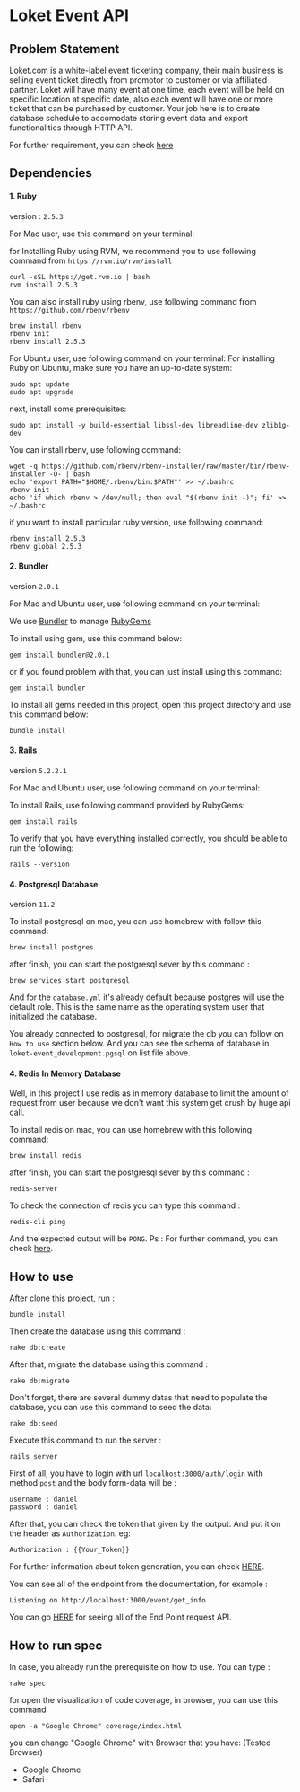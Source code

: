 # Loket Event API

## Problem Statement
Loket.com is a white-label event ticketing company, their main business is selling event ticket directly from promotor to customer or via affiliated partner. Loket will have many event at one time, each event will be held on specific location at specific date, also each event will have one or more ticket that can be purchased by customer. Your job here is to create database schedule to accomodate storing event data and export functionalities through HTTP API.

For further requirement, you can check [here](docs/REQUIREMENT.md)

## Dependencies

#### 1. Ruby

version : `2.5.3`

For Mac user, use this command on your terminal:

for Installing Ruby using RVM, we recommend you to use following command from `https://rvm.io/rvm/install`
```
curl -sSL https://get.rvm.io | bash
rvm install 2.5.3
```

You can also install ruby using rbenv, use following command from `https://github.com/rbenv/rbenv`
```
brew install rbenv
rbenv init
rbenv install 2.5.3
```

For Ubuntu user, use following command on your terminal:
For installing Ruby on Ubuntu, make sure you have an up-to-date system:
```
sudo apt update
sudo apt upgrade
```

next, install some prerequisites:
```
sudo apt install -y build-essential libssl-dev libreadline-dev zlib1g-dev
```

You can install rbenv, use following command:
```
wget -q https://github.com/rbenv/rbenv-installer/raw/master/bin/rbenv-installer -O- | bash
echo 'export PATH="$HOME/.rbenv/bin:$PATH"' >> ~/.bashrc
rbenv init
echo 'if which rbenv > /dev/null; then eval "$(rbenv init -)"; fi' >> ~/.bashrc
```

if you want to install particular ruby version, use following command:
```
rbenv install 2.5.3
rbenv global 2.5.3
```

#### 2. Bundler

version `2.0.1`

For Mac and Ubuntu user, use following command on your terminal:

We use [Bundler](https://bundler.io/) to manage [RubyGems](https://guides.rubygems.org/)

To install using gem, use this command below:
```
gem install bundler@2.0.1
```

or if you found problem with that, you can just install using this command:
```
gem install bundler
```

To install all gems needed in  this project, open this project directory and use this command below:
```
bundle install
``` 

#### 3. Rails

version `5.2.2.1`

For Mac and Ubuntu user, use following command on your terminal:

To install Rails, use following command provided by RubyGems:
```
gem install rails
```

To verify that you have everything installed correctly, you should be able to run the following:
```
rails --version
```

#### 4. Postgresql Database

version `11.2`

To install postgresql on mac, you can use homebrew with follow this command:
```
brew install postgres
```

after finish, you can start the postgresql sever by this command :
```
brew services start postgresql

```

And for the `database.yml` it's already default because postgres will use the default role. This is the same name as the operating system user that initialized the database.

You already connected to postgresql, for migrate the db you can follow on `How to use` section below.
And you can see the schema of database in `loket-event_development.pgsql` on list file above.

#### 4. Redis In Memory Database
Well, in this project I use redis as in memory database to limit the amount of request from user because we don't want this system get crush by huge api call.

To install redis on mac, you can use homebrew with this following command:
```
brew install redis
```
after finish, you can start the postgresql sever by this command :
```
redis-server
```
To check the connection of redis you can type this command :
```
redis-cli ping
```
And the expected output will be `PONG`. Ps : For further command, you can check [here](https://redis.io/topics/rediscli).

## How to use

After clone this project, run : 
```
bundle install
```

Then create the database using this command :
```
rake db:create
```

After that, migrate the database using this command :
```
rake db:migrate
```

Don't forget, there are several dummy datas that need to populate the database, you can use this command to seed the data:
```
rake db:seed
```

Execute this command to run the server :
```
rails server
```
First of all, you have to login with url `localhost:3000/auth/login` with method `post` and the body form-data will be :
```
username : daniel
password : daniel
```
After that, you can check the token that given by the output. And put it on the header as `Authorization`. eg:
```
Authorization : {{Your_Token}}
```
For further information about token generation, you can check [HERE](https://medium.com/binar-academy/rails-api-jwt-authentication-a04503ea3248).

You can see all of the endpoint from the documentation, for example : 
```
Listening on http://localhost:3000/event/get_info
```
You can go [HERE](docs/ENDPOINT.md) for seeing all of the End Point request API.

## How to run spec

In case, you already run the prerequisite on how to use. You can type :
```
rake spec
```

for open the visualization of code coverage, in browser, you can use this command
```
open -a "Google Chrome" coverage/index.html
```

you can change "Google Chrome" with Browser that you have: (Tested Browser)
- Google Chrome
- Safari

